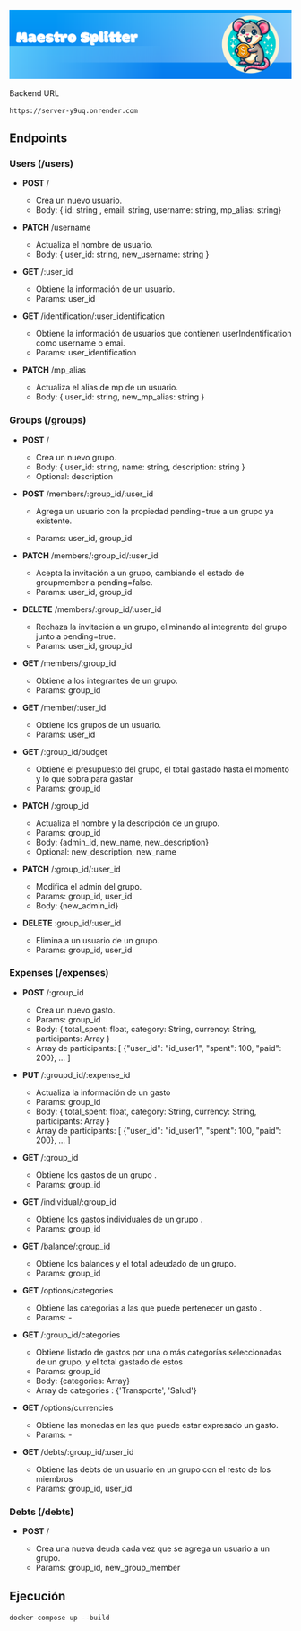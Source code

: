 ![Cover Image](portada-splitter.png)

Backend URL

```
https://server-y9uq.onrender.com
```

## Endpoints

### Users (/users)

- **POST** /

  - Crea un nuevo usuario.
  - Body: { id: string , email: string, username: string, mp_alias: string}

- **PATCH** /username

  - Actualiza el nombre de usuario.
  - Body: { user_id: string, new_username: string }

- **GET** /:user_id

  - Obtiene la información de un usuario.
  - Params: user_id

- **GET** /identification/:user_identification
  - Obtiene la información de usuarios que contienen userIndentification como username o emai.
  - Params: user_identification

- **PATCH** /mp_alias

  - Actualiza el alias de mp de un usuario.
  - Body: { user_id: string, new_mp_alias: string }

### Groups (/groups)

- **POST** /

  - Crea un nuevo grupo.
  - Body: { user_id: string, name: string, description: string }
  - Optional: description

- **POST** /members/:group_id/:user_id

  - Agrega un usuario con la propiedad pending=true a un grupo ya existente.

  - Params: user_id, group_id

- **PATCH** /members/:group_id/:user_id

  - Acepta la invitación a un grupo, cambiando el estado de groupmember a pending=false.
  - Params: user_id, group_id

- **DELETE** /members/:group_id/:user_id

  - Rechaza la invitación a un grupo, eliminando al integrante del grupo junto a pending=true.
  - Params: user_id, group_id

- **GET** /members/:group_id

  - Obtiene a los integrantes de un grupo.
  - Params: group_id

- **GET** /member/:user_id

  - Obtiene los grupos de un usuario.
  - Params: user_id

- **GET** /:group_id/budget

  - Obtiene el presupuesto del grupo, el total gastado hasta el momento y lo que sobra para gastar
  - Params: group_id

- **PATCH** /:group_id

  - Actualiza el nombre y la descripción de un grupo.
  - Params: group_id
  - Body: {admin_id, new_name, new_description}
  - Optional: new_description, new_name

- **PATCH** /:group_id/:user_id

  - Modifica el admin del grupo.
  - Params: group_id, user_id
  - Body: {new_admin_id}

- **DELETE** :group_id/:user_id

  - Elimina a un usuario de un grupo.
  - Params: group_id, user_id

### Expenses (/expenses)

- **POST** /:group_id

  - Crea un nuevo gasto.
  - Params: group_id
  - Body: { total_spent: float, category: String, currency: String, participants: Array<Hash> }
  - Array de participants: [ {"user_id": "id_user1", "spent": 100, "paid": 200}, ... ]

- **PUT** /:groupd_id/:expense_id

  - Actualiza la información de un gasto
  - Params: group_id
  - Body: { total_spent: float, category: String, currency: String, participants: Array<Hash> }
  - Array de participants: [ {"user_id": "id_user1", "spent": 100, "paid": 200}, ... ]

- **GET** /:group_id

  - Obtiene los gastos de un grupo .
  - Params: group_id

- **GET** /individual/:group_id

  - Obtiene los gastos individuales de un grupo .
  - Params: group_id

- **GET** /balance/:group_id

  - Obtiene los balances y el total adeudado de un grupo.
  - Params: group_id

- **GET** /options/categories

  - Obtiene las categorias a las que puede pertenecer un gasto .
  - Params: -

- **GET** /:group_id/categories

  - Obtiene listado de gastos por una o más categorías seleccionadas de un grupo, y el total gastado de estos
  - Params: group_id
  - Body: {categories: Array<String>}
  - Array de categories : {'Transporte', 'Salud'}

- **GET** /options/currencies

  - Obtiene las monedas en las que puede estar expresado un gasto.
  - Params: -

- **GET** /debts/:group_id/:user_id

  - Obtiene las debts de un usuario en un grupo con el resto de los miembros
  - Params: group_id, user_id

### Debts (/debts)

- **POST** /

  - Crea una nueva deuda cada vez que se agrega un usuario a un grupo.
  - Params: group_id, new_group_member

## Ejecución

```
docker-compose up --build
```
